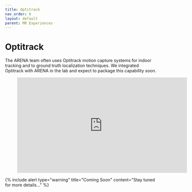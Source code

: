 ```yaml
---
title: Optitrack
nav_order: 6
layout: default
parent: MR Experiences
---
```


# Optitrack

The ARENA team often uses Optitrack motion capture systems for indoor tracking and to ground truth localization techniques. We integrated Optitrack with ARENA in the lab and expect to package this capability soon.

<figure class="video_container">
  <iframe width="560" height="315" src="https://www.youtube.com/embed/qrN2M2PBeW0" frameborder="0" allow="accelerometer; autoplay; clipboard-write; encrypted-media; gyroscope; picture-in-picture" allowfullscreen></iframe>
</figure>

{% include alert type="warning" title="Coming Soon" content="Stay tuned for more details..." %}
